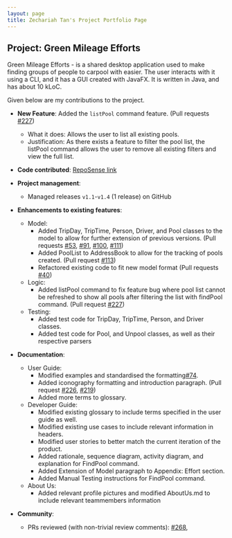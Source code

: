 ```yaml
---
layout: page
title: Zechariah Tan's Project Portfolio Page
---
```


## Project: Green Mileage Efforts
Green Mileage Efforts - is a shared desktop application used to make finding groups of people to carpool with easier.
The user interacts with it using a CLI, and it has a GUI created with JavaFX. It is written in Java, and has about
10 kLoC.

Given below are my contributions to the project.

* **New Feature**: Added the `listPool` command feature. (Pull requests [\#227](https://github.com/AY2021S2-CS2103T-W10-1/tp/pull/227))
    * What it does: Allows the user to list all existing pools.
    * Justification: As there exists a feature to filter the pool list, the listPool command allows the user to remove all existing filters and view the full list.

* **Code contributed**: [RepoSense link](https://nus-cs2103-ay2021s2.github.io/tp-dashboard/?search=zechariah&sort=groupTitle&sortWithin=title&timeframe=commit&mergegroup=&groupSelect=groupByRepos&breakdown=true&checkedFileTypes=docs~functional-code~test-code~other&since=2021-02-19&tabOpen=true&tabType=authorship&zFR=false&tabAuthor=ZechariahTan&tabRepo=AY2021S2-CS2103T-W10-1%2Ftp%5Bmaster%5D&authorshipIsMergeGroup=false&authorshipFileTypes=docs)

* **Project management**:
  * Managed releases `v1.1`-`v1.4` (1 release) on GitHub

* **Enhancements to existing features**:
  * Model:
    * Added TripDay, TripTime, Person, Driver, and Pool classes to the model to allow for further extension of previous versions. (Pull requests [#53](https://github.com/AY2021S2-CS2103T-W10-1/tp/pull/53), [#91](https://github.com/AY2021S2-CS2103T-W10-1/tp/pull/91), [#100](https://github.com/AY2021S2-CS2103T-W10-1/tp/pull/100), [#111](https://github.com/AY2021S2-CS2103T-W10-1/tp/pull/111))
    * Added PoolList to AddressBook to allow for the tracking of pools created. (Pull request [#113](https://github.com/AY2021S2-CS2103T-W10-1/tp/pull/113))
    * Refactored existing code to fit new model format (Pull requests [#40](https://github.com/AY2021S2-CS2103T-W10-1/tp/pull/40))
  * Logic:
    * Added listPool command to fix feature bug where pool list cannot be refreshed to show all pools after filtering the list with findPool command. (Pull request [#227](https://github.com/AY2021S2-CS2103T-W10-1/tp/pull/227))
  * Testing:
    * Added test code for TripDay, TripTime, Person, and Driver classes.
    * Added test code for Pool, and Unpool classes, as well as their respective parsers

* **Documentation**:
  * User Guide:
    * Modified examples and standardised the formatting[#74](https://github.com/AY2021S2-CS2103T-W10-1/tp/pull/74).
    * Added iconography formatting and introduction paragraph. (Pull request [#226](https://github.com/AY2021S2-CS2103T-W10-1/tp/pull/226), [#219](https://github.com/AY2021S2-CS2103T-W10-1/tp/pull/219))
    * Added more terms to glossary.
  * Developer Guide:
    * Modified existing glossary to include terms specified in the user guide as well.
    * Modified existing use cases to include relevant information in headers.
    * Modified user stories to better match the current iteration of the product.
    * Added rationale, sequence diagram, activity diagram, and explanation for FindPool command.
    * Added Extension of Model paragraph to Appendix: Effort section.
    * Added Manual Testing instructions for FindPool command.
  * About Us:
    * Added relevant profile pictures and modified AboutUs.md to include relevant teammembers information

* **Community**:
  * PRs reviewed (with non-trivial review comments): [#268](https://github.com/AY2021S2-CS2103T-W10-1/tp/pull/268),
  